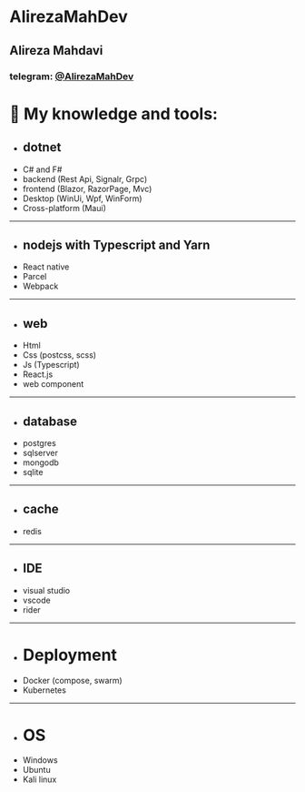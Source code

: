 # AlirezaMahDev
## Alireza Mahdavi
### telegram: [@AlirezaMahDev](https://t.me/AlirezaMahDev)
 
# 🚀 My knowledge and tools:
 - ## dotnet
  - C# and F#
  - backend (Rest Api, Signalr, Grpc)
  - frontend (Blazor, RazorPage, Mvc)
  - Desktop (WinUi, Wpf, WinForm)
  - Cross-platform (Maui)
***
 - ## nodejs with Typescript and Yarn
  - React native
  - Parcel
  - Webpack
***
 - ## web
  - Html
  - Css (postcss, scss)
  - Js (Typescript)
  - React.js
  - web component
***
 - ## database
  - postgres
  - sqlserver
  - mongodb
  - sqlite
***
 - ## cache
  - redis
***
 - ## IDE
  - visual studio
  - vscode 
  - rider
***
 - # Deployment
  - Docker (compose, swarm)
  - Kubernetes
***
 - # OS
  - Windows
  - Ubuntu
  - Kali linux
